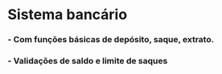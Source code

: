 # Sistema bancário 

### - Com funções básicas de depósito, saque, extrato.
### - Validações de saldo e limite de saques
